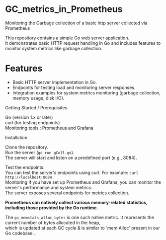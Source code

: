 # GC_metrics_in_Prometheus
Monitoring  the Garbage collection  of a basic http server collected via Prometheus 


This repository contains a simple Go web server application.<br>
It demonstrates basic HTTP request handling in Go and includes features to monitor system metrics like garbage collection.




# Features
  - Basic HTTP server implementation in Go.<br>
  - Endpoints for testing load and monitoring server responses.<br>
  - Integration examples for system metrics monitoring (garbage collection, memory usage, disk I/O).<br>



    
Getting Started / Prerequisites<br>

Go (version 1.x or later)<br>
curl (for testing endpoints)<br>
Monitoring tools :  Prometheus and Grafana<br>

Installation<br>


Clone the repository.<br>
Run  the server (`go run gColl.go`).<br>
The server will start and listen on a predefined port (e.g., 8084).<br>

Test the endpoints.<br>
You can test the server's endpoints using curl. For example:  `curl http://localhost:8084`<br>
Monitoring
If you have set up Prometheus and Grafana, you can monitor the server's performance and system metrics.<br>
The server exposes several endpoints for metrics collection.<br>



**Prometheus can natively collect various memory-related statistics, including those provided by the Go runtime.**  
 

The `go_memstats_alloc_bytes`  is one such native metric. It represents the current  number of bytes allocated  in the heap, <br>
which is updated at each GC cycle &  is similar to `mem.Alloc' present in our Go codebase .






